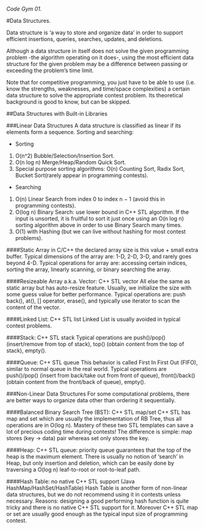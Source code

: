 *Code Gym 01.*

#Data Structures.

Data structure is ‘a way to store and organize data’ in order to support
efficient insertions, queries, searches, updates, and deletions.

Although a data structure in itself does not solve the given programming problem
-the algorithm operating on it does-, using the most efficient data structure
for the given problem may be a difference between passing or exceeding the
problem’s time limit.

Note that for competitive programming, you just have to be able to use
(i.e. know the strengths, weaknesses, and time/space complexities) a certain data
structure to solve the appropriate contest problem. Its theoretical background is
good to know, but can be skipped.

##Data Structures with Built-in Libraries

###Linear Data Structures
A data structure is classified as linear if its elements form a sequence.
Sorting and searching:

* Sorting
 1. O(n^2) Bubble/Selection/Insertion Sort.
 2. O(n log n) Merge/Heap/Random Quick Sort.
 3. Special purpose sorting algorithms: O(n) Counting Sort, Radix Sort,
 	Bucket Sort(rarely appear in programming contests).
* Searching
 1. O(n) Linear Search from index 0 to index n − 1 (avoid this in programming
    contests).
 2. O(log n) Binary Search: use lower bound in C++ STL algorithm.
 	If the input is unsorted, it is fruitful to sort it just once using an
 	O(n log n) sorting algorithm above in order to use Binary Search many times.
 3. O(1) with Hashing (but we can live without hashing for most contest
    problems).

####Static Array in C/C++
the declared array size is this value + small extra buffer.
Typical dimensions of the array are: 1-D, 2-D, 3-D, and rarely goes beyond 4-D.
Typical operations for array are: accessing certain indices, sorting the array,
linearly scanning, or binary searching the array.

####Resizeable Array a.k.a. Vector: C++ STL vector
All else the same as static array but has auto-resize feature.
Usually, we initialize
the size with some guess value for better performance. Typical operations are:
push back(), at(), [] operator, erase(), and typically use iterator to scan the
content of the vector.

####Linked List: C++ STL list
Linked List is usually avoided in typical contest problems.

####Stack: C++ STL stack
Typical operations are push()/pop() (insert/remove from top of stack), top()
(obtain content from the top of stack), empty().

####Queue: C++ STL queue
This behavior is called First In First Out (FIFO), similar to normal queue in the
real world. Typical operations are push()/pop() (insert from back/take out from
front of queue), front()/back() (obtain content from the front/back of queue),
empty().

###Non-Linear Data Structures
For some computational problems, there are better ways to organize data other
than ordering it sequentially.

####Balanced Binary Search Tree (BST): C++ STL map/set
C++ STL has map and set which are usually the implementation of RB Tree, thus
all operations are in O(log n). Mastery of these two STL templates can save a lot
of precious coding time during contests! The difference is simple: map stores
(key → data) pair whereas set only stores the key.

####Heap: C++ STL queue: priority queue
guarantees that the top of the heap is the maximum element. There is usually no
notion of ‘search’ in Heap, but only insertion and deletion, which can be easily
done by traversing a O(log n) leaf-to-root or root-to-leaf path.

####Hash Table: no native C++ STL support (Java HashMap/HashSet/HashTable)
Hash Table is another form of non-linear data structures, but we do not recommend
using it in contests unless necessary. Reasons: designing a good performing hash
function is quite tricky and there is no native C++ STL support for it. Moreover
C++ STL map or set are usually good enough as the typical input size of
programming contest.
